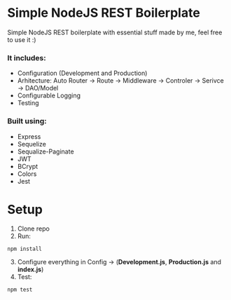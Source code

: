 # Simple NodeJS REST Boilerplate

Simple NodeJS REST boilerplate with essential stuff made by me, feel free to use it :)

### It includes:

- Configuration (Development and Production)
- Arhitecture: Auto Router -> Route -> Middleware -> Controler -> Serivce -> DAO/Model
- Configurable Logging
- Testing

### Built using:

- Express
- Sequelize
- Sequalize-Paginate
- JWT
- BCrypt
- Colors
- Jest

# Setup

1. Clone repo
2. Run:

```
npm install
```

3. Configure everything in Config -> (**Development.js**, **Production.js** and **index.js**)
4. Test:

```
npm test
```
